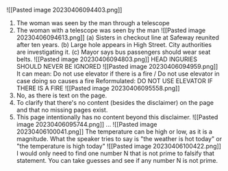 ![[Pasted image 20230406094403.png]]
1. The woman was seen by the man through a telescope
2. The woman with a telescope was seen by the man
![[Pasted image 20230406094613.png]]
(a) Sisters in checkout line at Safeway reunited after ten years.
(b) Large hole appears in High Street. City authorities are investigating it.
(c) Mayor says bus passengers should wear seat belts.
![[Pasted image 20230406094803.png]]
HEAD INGURIES SHOULD NEVER BE IGNORED
![[Pasted image 20230406094959.png]]
It can mean: Do not use elevator if there is a fire / Do not use elevator in case doing so causes a fire
Reformulated: DO NOT USE ELEVATOR IF THERE IS A FIRE
![[Pasted image 20230406095558.png]]
1. No, as there is text on the page.
2. To clarify that there's no content (besides the disclaimer) on the page and that no missing pages exist.
3. This page intentionally has no content beyond this disclaimer.
![[Pasted image 20230406095744.png]]
...
![[Pasted image 20230406100041.png]]
The temperature can be high or low, as it is a magnitude. What the speaker tries to say is "the weather is hot today" or "the temperature is high today"
![[Pasted image 20230406100422.png]]
I would only need to find one number N that is not prime to falsify that statement. You can take guesses and see if any number N is not prime.